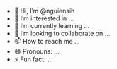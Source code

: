 - 👋 Hi, I’m @nguiensih
- 👀 I’m interested in ...
- 🌱 I’m currently learning ...
- 💞️ I’m looking to collaborate on ...
- 📫 How to reach me ...
- 😄 Pronouns: ...
- ⚡ Fun fact: ...

<!---
nguiensih/nguiensih is a ✨ special ✨ repository because its `README.md` (this file) appears on your GitHub profile.
You can click the Preview link to take a look at your changes.
--->
